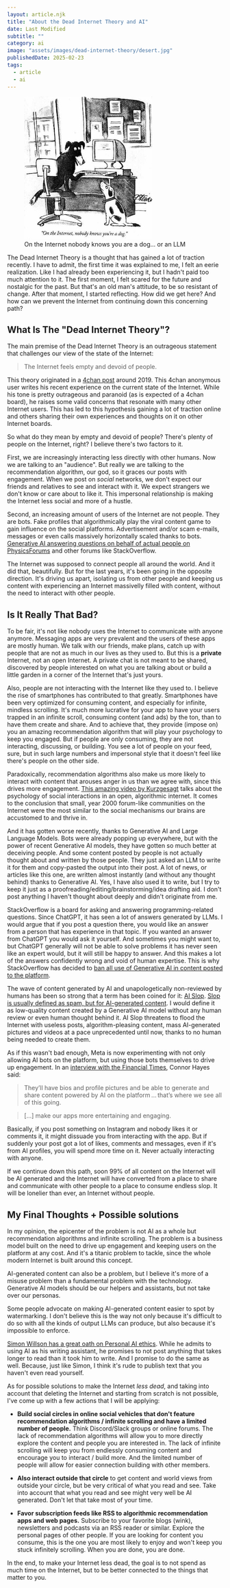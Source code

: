 ```yaml
---
layout: article.njk
title: "About the Dead Internet Theory and AI"
date: Last Modified
subtitle: ""
category: ai
image: "assets/images/dead-internet-theory/desert.jpg"
publishedDate: 2025-02-23
tags:
  - article
  - ai
---
```


<figure>
<img style="aspect-ratio: 897/467" alt="Peter Steiner's 1993 cartoon, as published in The New Yorker" src="assets/images/dead-internet-theory/Internet_dog.jpg" />
<figcaption>On the Internet nobody knows you are a dog... or an LLM</figcaption>
</figure>

The Dead Internet Theory is a thought that has gained a lot of traction recently. I have to admit, the first time it was explained to me, I felt an eerie realization. Like I had already been experiencing it, but I hadn't paid too much attention to it. The first moment, I felt scared for the future and nostalgic for the past. But that's an old man's attitude, to be so resistant of change. After that moment, I started reflecting. How did we get here? And how can we prevent the Internet from continuing down this concerning path?

## What Is The "Dead Internet Theory"?
The main premise of the Dead Internet Theory is an outrageous statement that challenges our view of the state of the Internet:

> The Internet feels empty and devoid of people.

This theory originated in a [4chan post](https://i.4pcdn.org/x/1587947548944.png) around 2019. This 4chan anonymous user writes his recent experience on the current state of the Internet. While his tone is pretty outrageous and paranoid (as is expected of a 4chan board), he raises some valid concerns that resonate with many other Internet users. This has led to this hypothesis gaining a lot of traction online and others sharing their own experiences and thoughts on it on other Internet boards.

So what do they mean by empty and devoid of people? There's plenty of people on the Internet, right? I believe there's two factors to it.

First, we are increasingly interacting less directly with other humans. Now we are talking to an "audience". But really we are talking to the recommendation algorithm, our god, so it graces our posts with engagement. When we post on *social* networks, we don't expect our friends and relatives to see and interact with it. We expect strangers we don't know or care about to like it. This impersonal relationship is making the Internet less social and more of a hustle.

Second, an increasing amount of users of the Internet are not people. They are bots. Fake profiles that algorithmically play the viral content game to gain influence on the social platforms. Advertisement and/or scam e-mails, messages or even calls massively horizontally scaled thanks to bots. [Generative AI answering questions on behalf of actual people on PhysicsForums](https://hallofdreams.org/posts/physicsforums/) and other forums like StackOverflow.

The Internet was supposed to connect people all around the world. And it did that, beautifully. But for the last years, it's been going in the opposite direction. It's driving us apart, isolating us from other people and keeping us content with experiencing an Internet massivelly filled with content, without the need to interact with other people.

## Is It Really That Bad?

To be fair, it's not like nobody uses the Internet to communicate with anyone anymore. Messaging apps are very prevalent and the users of these apps are mostly human. We talk with our friends, make plans, catch up with people that are not as much in our lives as they used to. But this is a **private** Internet, not an open Internet. A private chat is not meant to be shared, discovered by people interested on what you are talking about or build a little garden in a corner of the Internet that's just yours.

Also, people are not interacting with the Internet like they used to. I believe the rise of smartphones has contributed to that greatly. Smartphones have been very optimized for consuming content, and especially for infinite, mindless scrolling. It's much more lucrative for your app to have your users trapped in an infinite scroll, consuming content (and ads) by the ton, than to have them create and share. And to achieve that, they provide (impose on) you an amazing recommendation algorithm that will play your psychology to keep you engaged. But if people are only consuming, they are not interacting, discussing, or building. You see a lot of people on your feed, sure, but in such large numbers and impersonal style that it doesn't feel like there's people on the other side.

Paradoxically, recommendation algorithms also make us more likely to interact with content that arouses anger in us than we agree with, since this drives more engagement. [This amazing video by Kurzgesagt](https://www.youtube.com/watch?v=fuFlMtZmvY0) talks about the psychology of social interactions in an open, algorithmic internet. It comes to the conclusion that small, year 2000 forum-like communities on the Internet were the most similar to the social mechanisms our brains are accustomed to and thrive in.

And it has gotten worse recently, thanks to Generative AI and Large Language Models. Bots were already popping up everywhere, but with the power of recent Generative AI models, they have gotten so much better at deceiving people. And some content posted by people is not actually thought about and written by those people. They just asked an LLM to write it for them and copy-pasted the output into their post. A lot of news, or articles like this one, are written almost instantly (and without any thought behind) thanks to Generative AI. Yes, I have also used it to write, but I try to keep it just as a proofreading/editing/brainstorming/idea drafting aid. I don't post anything I haven't thought about deeply and didn't originate from me. 

StackOverflow is a board for asking and answering programming-related questions. Since ChatGPT, it has seen a lot of answers generated by LLMs. I would argue that if you post a question there, you would like an answer from a person that has experience in that topic. If you wanted an answer from ChatGPT you would ask it yourself. And sometimes you might want to, but ChatGPT generally will not be able to solve problems it has never seen like an expert would, but it will still be happy to answer. And this makes a lot of the answers confidently wrong and void of human expertise. This is why StackOverflow has decided to [ban all use of Generative AI in content posted to the platform](https://meta.stackoverflow.com/questions/421831/policy-generative-ai-e-g-chatgpt-is-banned).

The wave of content generated by AI and unapologetically non-reviewed by humans has been so strong that a term has been coined for it: [AI Slop](https://x.com/deepfates/status/1787472784106639418). [Slop is usually defined as spam, but for AI-generated content](https://benjamincongdon.me/blog/2025/01/25/AI-Slop-Suspicion-and-Writing-Back/). I would define it as low-quality content created by a Generative AI model without any human review or even human thought behind it. AI Slop threatens to flood the Internet with useless posts, algorithm-pleasing content, mass AI-generated pictures and videos at a pace unprecedented until now, thanks to no human being needed to create them.

As if this wasn't bad enough, Meta is now experimenting with not only allowing AI bots on the platform, but using those bots themselves to drive up engagement. In an [interview with the Financial Times](https://www.ft.com/content/91183cbb-50f9-464a-9d2e-96063825bfcf), Connor Hayes said:

> They’ll have bios and profile pictures and be able to generate and share content powered by AI on the platform ... that’s where we see all of this going.

> [...] make our apps more entertaining and engaging.

Basically, if you post something on Instagram and nobody likes it or comments it, it might dissuade you from interacting with the app. But if suddenly your post got a lot of likes, comments and messages, even if it's from AI profiles, you will spend more time on it. Never actually interacting with anyone.

If we continue down this path, soon 99% of all content on the Internet will be AI generated and the Internet will have converted from a place to share and communicate with other people to a place to consume endless slop. It will be lonelier than ever, an Internet without people.

## My Final Thoughts + Possible solutions

In my opinion, the epicenter of the problem is not AI as a whole but recommendation algorithms and infinite scrolling. The problem is a business model built on the need to drive up engagement and keeping users on the platform at any cost. And it's a titanic problem to tackle, since the whole modern Internet is built around this concept.

AI-generated content can also be a problem, but I believe it's more of a misuse problem than a fundamental problem with the technology. Generative AI models should be our helpers and assistants, but not take over our personas.

Some people advocate on making AI-generated content easier to spot by watermarking. I don't believe this is the way not only because it's difficult to do so with all the kinds of output LLMs can produce, but also because it's impossible to enforce.

[Simon Willson has a great oath on Personal AI ethics](https://simonwillison.net/2023/Aug/27/wordcamp-llms/#personal-ai-ethics). While he admits to using AI as his writing assistant, he promises to not post anything that takes longer to read than it took him to write. And I promise to do the same as well. Because, just like Simon, I think it's rude to publish text that you haven't even read yourself.

As for possible solutions to make the Internet *less dead*, and taking into account that deleting the Internet and starting from scratch is not possible, I've come up with a few actions that I will be applying:

- **Build social circles in online social vehicles that don't feature recommendation algorithms / infinite scrolling and have a limited number of people.** Think Discord/Slack groups or online forums. The lack of recommendation algorithms will allow you to more directly explore the content and people you are interested in. The lack of infinite scrolling will keep you from endlessly consuming content and encourage you to interact / build more. And the limited number of people will allow for easier connection building with other members.

- **Also interact outside that circle** to get content and world views from outside your circle, but be very critical of what you read and see. Take into account that what you read and see might very well be AI generated. Don't let that take most of your time.

- **Favor subscription feeds like RSS to algorithmic recommendation apps and web pages.** Subscribe to your favorite blogs (wink), newsletters and podcasts via an RSS reader or similar. Explore the personal pages of other people. If you are looking for content you consume, this is the one you are most likely to enjoy and won't keep you stuck infinitely scrolling. When you are done, you are done.

In the end, to make your Internet less dead, the goal is to not spend as much time on the Internet, but to be better connected to the things that matter to you.